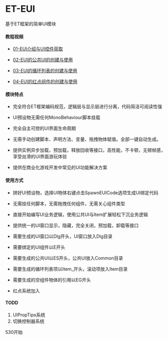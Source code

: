 # ET-EUI
基于ET框架的简单UI模块

#### 教程视频
- [01-EUI介绍与UI控件获取](https://www.bilibili.com/video/BV12F411e7bP?share_source=copy_web) 

- [02-EUI的公共UI的创建与使用](https://www.bilibili.com/video/BV1VP4y137Ah?share_source=copy_web)   

- [03-EUI的循环列表的创建与使用](https://www.bilibili.com/video/BV1UF411z7uu?share_source=copy_web)   

- [04-EUI的红点组件的创建与使用](https://www.bilibili.com/video/BV1KL4y1p7eh?share_source=copy_web) 

#### 模块特点
 - 完全符合ET框架编码规范，逻辑层与显示层进行分离，代码简洁可阅读性强
 
 - UI预设物无需任何MonoBehaviour脚本挂载
 
 - 完全自主可控的UI界面生命周期
 
 - 无需手动创建脚本、声明方法、变量、拖拽物体赋值。全部一键自动生成。
 
 - 提供实例异步加载，预加载，释放回收等接口，高性能，不卡顿，无顿帧感，享受丝滑的UI界面游玩体验
 
 - 提供在商业化游戏开发中常见的UI功能解决方案


#### 使用方式

-  拼好UI预设物，选择UI物体右键点击SpawnEUICode选项生成UI绑定代码  

-  无需挂任何脚本，无需拖拽任何组件，无需关心组件类型

-  直接开始编写UI业务逻辑，使用公共UI与Item扩展轻松下沉业务逻辑

-  提供统一的UI窗口显示，隐藏，完全关闭，预加载，卸载等接口

-  需要生成的UI窗口以Dlg开头，UI窗口放入Dlg目录

-  需要绑定的UI组件以E开头  

-  需要生成的公共UI以ES开头，公共UI放入Common目录

-  需要生成的循环列表项以Item_开头，滚动项放入Item目录

-  需要生成的空组件物体的引用以EG开头  

-  红点系统加入

#### TODD
1.  UIPropTips系统
2.  切换控制器系统

530开始


